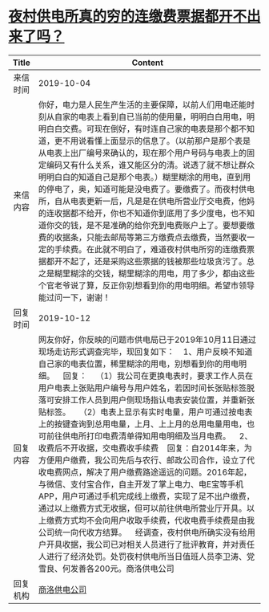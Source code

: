 # <a href="http://www.shangluo.gov.cn/zmhd/ldxxxx.jsp?urltype=leadermail.LeaderMailContentUrl&wbtreeid=1112&leadermailid=5477">夜村供电所真的穷的连缴费票据都开不出来了吗？</a>
|Title|Content|
|:---:|---|
|来信时间|2019-10-04|
|来信内容|你好，电力是人民生产生活的主要保障，以前人们用电还能时刻从自家的电表上看到自已当前的使用量，明明白白用电，明明白白交费。可现在倒好，有时连自己家的电表是那个都不知道，更不用说看懂上面显示的信息了。（以前那户是那个表是从电表上出厂编号来确认的，现在那个用户号码与电表上的固定编码又有什么关系，谁又能区分的清。说透了就不想让群众明明白白的知道自己是那个电表。）糊里糊涂的用电，直到用的停电了，奥，知道可能是没电费了。要缴费了。而夜村供电所，自从电表更新一后，凡是是在供电所营业厅交电费，他妈的连收据都不给开，你也不知道你到底用了多少度电，也不知道你交的钱，是不是准确的给你充到电费账户上了。要想要缴费的收据条，只能去邮局等第三方缴费点去缴费，当然要收一定的手续费。在此就不明白了，难道夜村供电所穷的连缴费票据都开不起了，还是采购这些票据的钱被那些垃圾贪污了。总之是糊里糊涂的交钱，糊里糊涂的用电，用了多少，都由这些个官老爷说了算，反正你别想看到你的用电明细。希望市领导能过问一下，谢谢！|
|回复时间|2019-10-12|
|回复内容|网友你好，你反映的问题市供电局已于2019年10月11日通过现场走访形式调查完毕，现回复如下：    1、用户反映不知道自己家的电表位置，稀里糊涂的用电，别想看到你的用电明细。    回复：    （1）我公司在更换电表时，要求工作人员在用户电表上张贴用户编号与用户姓名，若因时间长张贴标签脱落可安排工作人员到用户侧现场指认电表安装位置，并重新张贴标签。    （2）电表上显示有实时电量，用户可通过按电表上的按键查询到总用电量，上月、上上月的总用电量用电，也可前往供电所打印电费清单得知用电明细及当月电费。    2、收费后不开收据，交电费收手续费    回复：自2014年来，为方便用户缴费，我公司先后与农行、邮政公司合作，设立了代收电费网点，解决了用户缴费路途遥远的问题。2016年起，与微信、支付宝合作，自主开发了掌上电力、电E宝等手机APP，用户可通过手机完成线上缴费，实现了足不出户缴费，通过以上缴费方式无收据，但可以前往供电所营业厅开具。以上缴费方式均不会向用户收取手续费，代收电费手续费是由我公司统一向代收方结算。    经调查，夜村供电所确实没有给用户开具收据，我公司已对相关人员进行了批评教育，并对责任人进行了经济处罚。处罚夜村供电所当日值班人员李卫涛、党雪良、何发善各200元。商洛供电公司|
|回复机构|<a href="../../categories/agencies/商洛供电公司.md">商洛供电公司</a>|